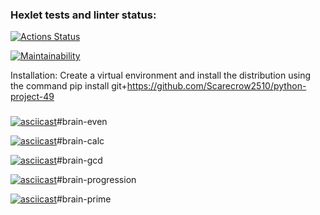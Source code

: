 ### Hexlet tests and linter status:

[![Actions Status](https://github.com/Scarecrow2510/python-project-49/workflows/hexlet-check/badge.svg)](https://github.com/Scarecrow2510/python-project-49/actions)


[![Maintainability](https://api.codeclimate.com/v1/badges/33b0714d6037921a4e61/maintainability)](https://codeclimate.com/github/Scarecrow2510/python-project-49/maintainability)


Installation:
Create a virtual environment and install the distribution using the command pip install git+https://github.com/Scarecrow2510/python-project-49


###
[![asciicast](https://asciinema.org/a/xOKBSZHiksQtMouitMdoSCqjU.svg)](https://asciinema.org/a/xOKBSZHiksQtMouitMdoSCqjU)#brain-even

[![asciicast](https://asciinema.org/a/MOQJ8OcBmmXO5XdkjHVg7CYv3.svg)](https://asciinema.org/a/MOQJ8OcBmmXO5XdkjHVg7CYv3)#brain-calc

[![asciicast](https://asciinema.org/a/eiCtjxIQR7CDFU8EUtPCVNNWc.svg)](https://asciinema.org/a/eiCtjxIQR7CDFU8EUtPCVNNWc)#brain-gcd

[![asciicast](https://asciinema.org/a/El9KKDYC9wcG1OTZsUBzLPh6Q.svg)](https://asciinema.org/a/El9KKDYC9wcG1OTZsUBzLPh6Q)#brain-progression

[![asciicast](https://asciinema.org/a/V00PVSqmFerj0PyJRWwkFSPfY.svg)](https://asciinema.org/a/V00PVSqmFerj0PyJRWwkFSPfY)#brain-prime
###
